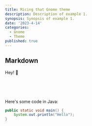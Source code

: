 ```yaml
---
title: Ricing that Gnome theme
description: Description of example 1.
synopsis: Synopsis of example 1.
date: '2023-4-14'
categories:
  - Gnome
  - Theme
published: true
---
```


## Markdown

Hey! 👋

<br/>
<br/>
<br/>

Here's some code in Java:
```java
public static void main() {
	System.out.println("Hello");
}
```
